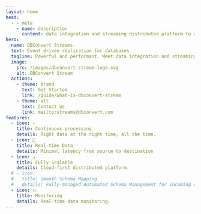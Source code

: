 ```yaml
---
layout: home
head:
  - - meta
    - name: description
      content: data integration and streaming distributed platform to replicate data between databases.
hero:
  name: DBConvert Streams.
  text: Event driven replication for databases
  tagline: Powerful and performant. Meet data integration and streaming distributed platform to replicate data between databases.
  image:
    src: /images/dbconvert-stream-logo.svg
    alt: DBConvert Stream
  actions:
    - theme: brand
      text: Get Started
      link: /guide/what-is-dbconvert-stream
    - theme: alt
      text: Contact us
      link: mailto:streams@dbconvert.com
features:
  - icon: ♾️
    title: Continuous processing
    details: Right data at the right time, all the time.
  - icon: 🚀
    title: Real-time Data
    details: Minimal latency from source to destination
  - icon: ☁️
    title: Fully Scalable
    details: Cloud-first distributed platform.
  # - icon:
  #   title: Smooth Schema Mapping
  #   details: Fully-managed Automated Schema Management for incoming data with the desired destination.
  - icon: 📈
    title: Monitoring
    details: Real-time data monitoring.
---
```


<!-- <script setup>
import Counter from './components/Counter.vue'
</script>
<Counter/> -->
